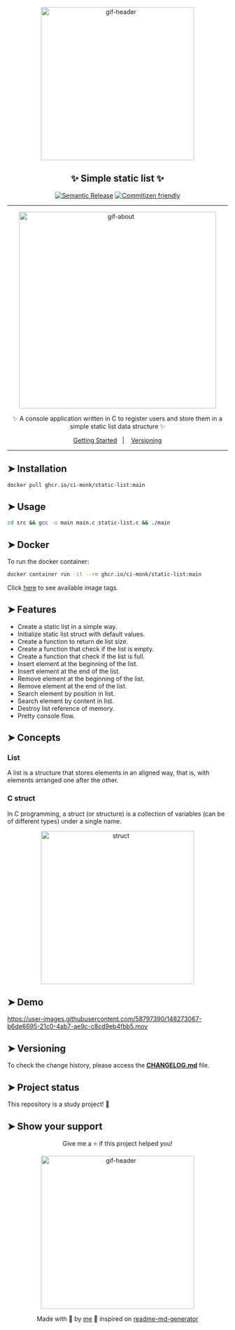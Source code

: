 <div align="center">

<img alt="gif-header" src="https://cdn.hackernoon.com/hn-images/0*KyeIBTwEiX6_sE06" width="350px"/>

<h2>✨ Simple static list ✨</h2>

[![Semantic Release](https://img.shields.io/badge/%20%20%F0%9F%93%A6%F0%9F%9A%80-semantic--release-e10079.svg)]()
[![Commitizen friendly](https://img.shields.io/badge/commitizen-friendly-brightgreen.svg)]()

---

<img alt="gif-about" src="https://i.pinimg.com/originals/8b/e4/ef/8be4efc0a8e5bc4903aae00db82cb982.gif" width="450px"/>

<p>✨ A console application written in C to register users and store them in a simple static list data structure ✨</p>

<p>
  <a href="#getting-started">Getting Started</a>&nbsp;&nbsp;&nbsp;|&nbsp;&nbsp;&nbsp;
  <a href="#versioning">Versioning</a>
</p>

</div>

---

## ➤ Installation <a name = "installation"></a>

```bash
docker pull ghcr.io/ci-monk/static-list:main
```

## ➤ Usage <a name = "usage"></a>

```bash
cd src && gcc -o main main.c static-list.c && ./main
```

## ➤ Docker <a name = "docker"></a>

To run the docker container:

```bash
docker container run -it --rm ghcr.io/ci-monk/static-list:main
```

Click [here](https://github.com/ci-monk/static-list/pkgs/container/static-list/versions) to see available image tags.

## ➤ Features

- Create a static list in a simple way.
- Initialize static list struct with default values.
- Create a function to return de list size.
- Create a function that check if the list is empty.
- Create a function that check if the list is full.
- Insert element at the beginning of the list.
- Insert element at the end of the list.
- Remove element at the beginning of the list.
- Remove element at the end of the list.
- Search element by position in list.
- Search element by content in list.
- Destroy list reference of memory.
- Pretty console flow.

## ➤ Concepts <a name = "concepts"></a>

### List

A list is a structure that stores
elements in an aligned way, that is,
with elements arranged one after the
other.

### C struct

In C programming, a struct (or structure) is a collection of variables (can be of different types) under a single name.

<p align="center">
  <img alt="struct" src="https://www.geeksforgeeks.org/wp-content/uploads/Structure-In-C.png" width="350px" float="center"/>
</p>

## ➤ Demo <a name = "demo"></a>

https://user-images.githubusercontent.com/58797390/148273067-b6de6695-21c0-4ab7-ae9c-c8cd9eb4fbb5.mov

## ➤ Versioning <a name = "versioning"></a>

To check the change history, please access the [**CHANGELOG.md**](CHANGELOG.md) file.

## ➤ Project status <a name = "project-status"></a>

This repository is a study project! 👻

## ➤ Show your support <a name = "show-your-support"></a>

<div align="center">

Give me a ⭐️ if this project helped you!

<img alt="gif-header" src="https://www.icegif.com/wp-content/uploads/baby-yoda-bye-bye-icegif.gif" width="350px" float="center"/>

Made with 💜 by [me](https://github.com/ci-monk) 👋 inspired on [readme-md-generator](https://github.com/kefranabg/readme-md-generator)

</div>
